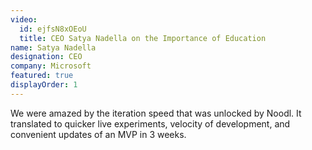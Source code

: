 ```yaml
---
video:
  id: ejfsN8xOEoU
  title: CEO Satya Nadella on the Importance of Education
name: Satya Nadella
designation: CEO
company: Microsoft
featured: true
displayOrder: 1
---
```


We were amazed by the iteration speed that was unlocked by Noodl. It translated to quicker live experiments, velocity of development, and convenient updates of an MVP in 3 weeks.
